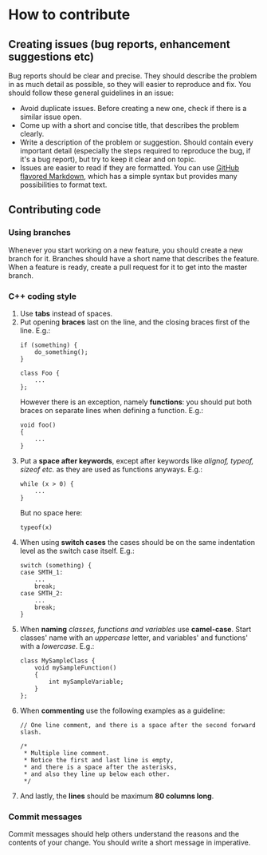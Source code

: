 # How to contribute

## Creating issues (bug reports, enhancement suggestions etc)
Bug reports should be clear and precise. They should describe the problem in as much detail as possible, so they will easier to reproduce and fix. You should follow these general guidelines in an issue:

* Avoid duplicate issues. Before creating a new one, check if there is a similar issue open.
* Come up with a short and concise title, that describes the problem clearly.
* Write a description of the problem or suggestion. Should contain every important detail (especially the steps required to reproduce the bug, if it's a bug report), but try to keep it clear and on topic.
* Issues are easier to read if they are formatted. You can use [GitHub flavored Markdown](https://guides.github.com/features/mastering-markdown/), which has a simple syntax but provides many possibilities to format text.

## Contributing code

### Using branches
Whenever you start working on a new feature, you should create a new branch for it. Branches should have a short name that describes the feature. When a feature is ready, create a pull request for it to get into the master branch.

### C++ coding style
1. Use **tabs** instead of spaces.
2. Put opening **braces** last on the line, and the closing braces first of the line. E.g.:
    ```
    if (something) {
    	do_something();
    }
    ```
    ```
    class Foo {
    	...
    };
    ```
    However there is an exception, namely **functions**: you should put both braces on separate lines when defining a function. E.g.:
    ```
    void foo()
    {
    	...
    }
    ```
3. Put a **space after keywords**, except after keywords like *alignof, typeof, sizeof etc.* as they are used as functions anyways. E.g.:
    ```
    while (x > 0) {
    	...
    }
    ```
    But no space here:
    ```
    typeof(x)
    ```
4. When using **switch cases** the cases should be on the same indentation level as the switch case itself. E.g.:
    ```
    switch (something) {
    case SMTH_1:
    	...
    	break;
    case SMTH_2:
    	...
    	break;
    }
    ```
5. When **naming** *classes, functions and variables* use **camel-case**. Start classes' name with an *uppercase* letter, and variables' and functions' with a *lowercase*. E.g.:
    ```
    class MySampleClass {
    	void mySampleFunction()
    	{
    		int mySampleVariable;
    	}
    };
    ```
6. When **commenting** use the following examples as a guideline:
    ```
    // One line comment, and there is a space after the second forward slash.
    ```
    ```
    /*
     * Multiple line comment.
     * Notice the first and last line is empty,
     * and there is a space after the asterisks,
     * and also they line up below each other.
     */
    ```
7. And lastly, the **lines** should be maximum **80 columns long**.

### Commit messages
Commit messages should help others understand the reasons and the contents of your change. You should write a short message in imperative.
